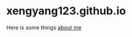 # xengyang123.github.io
Here is some things [about me](file:///C:/Users/Xeng/Documents/01-github-intro-xengyang123/xengyang123.github.io/aboutme.html#/title-slide)








